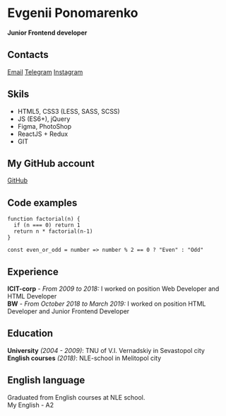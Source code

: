 # Evgenii Ponomarenko
**Junior Frontend developer**

## Contacts
[Email](mailto:ponomarenko86@yandex.ru)
[Telegram](https://t.me/ponev86)
[Instagram](https://www.instagram.com/ponev86/)
<!--- ## About --->

## Skils
* HTML5, CSS3 (LESS, SASS, SCSS) 
* JS (ES6+), jQuery 
* Figma, PhotoShop
* ReactJS + Redux
* GIT

## My GitHub account
[GitHub](https://github.com/ponev86)

## Code examples

```
function factorial(n) {
  if (n === 0) return 1
  return n * factorial(n-1)
}

const even_or_odd = number => number % 2 == 0 ? "Even" : "Odd"
```

## Experience
**ICIT-corp** - _From 2009 to 2018:_ I worked on position Web Developer and HTML Developer\
**BW** - _From October 2018 to March 2019:_ I worked on position HTML Developer and Junior Frontend Developer

## Education
**University** _(2004 - 2009)_: TNU of V.I. Vernadskiy in Sevastopol city\
**English courses** _(2018)_: NLE-school in Melitopol city

## English language 
Graduated from English courses at NLE school.\
My English - A2
